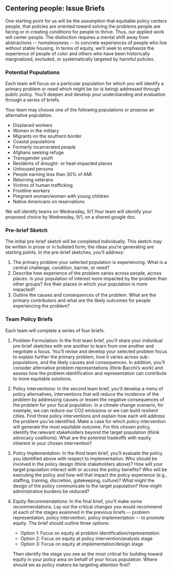 ## Centering people: Issue Briefs

One starting point for us will be the assumption that equitable policy centers people, that policies are oriented toward solving the problems people are facing or in creating conditions for people to thrive. Thus, our applied work will center people. The distinction requires a mental shift away from abstractions -- homelessness -- to concrete experiences of people who live without stable housing. In terms of equity, we’ll seek to emphasize the experience of people of color and others who have been historically marginalized, excluded, or systematically targeted by harmful policies.

### Potential Populations

Each team will focus on a particular population for which you will identify a primary problem or need which might be (or is being) addressed through public policy. You’ll deepen and develop your understanding and evaluation through a series of briefs.

Your team may choose one of the following populations or propose an alternative population.

* Displaced workers
* Women in the military
* Migrants on the southern border
* Coastal populations
* Formerly incarcerated people
* Afghans seeking refuge
* Transgender youth
* Residents of drought- or heat-impacted places
* Unhoused persons
* People earning less than 30% of AMI
* Returning veterans
* Victims of human trafficking
* Frontline workers
* Pregnant woman/women with young children
* Native Americans on reservations

We will identify teams on Wednesday, 9/1.Your team will identify your proposed choice by Wednesday, 9/1, on a shared google doc.

### Pre-brief Sketch

The initial pre-brief sketch will be completed individually. This sketch may be written in prose or in bulleted form; the ideas you’re generating are starting points. In the pre-brief sketches, you’ll address:

  1. The primary problem your selected population is experiencing. What is a central challenge, condition, barrier, or need?
  2. Describe how experience of the problem varies across people, across places. Is your population of interest more impacted by the problem than other groups? Are their places in which your population is more impacted?
  3. Outline the causes and consequences of the problem. What are the primary contributors and what are the likely outcomes for people experiencing the problem?


### Team Policy Briefs

Each team will complete a series of four briefs.

1. Problem Formulation: In the first team brief, you’ll share your individual pre-brief sketches with one another to learn from one another and negotiate a focus. You’ll revise and develop your selected problem focus to explain further the primary problem, how it varies across sub-populations, and the likely causes and consequences. In addition, you’ll consider alternative problem representations (think Bacchi’s work) and assess how the problem identification and representation can contribute to more equitable solutions.

2. Policy Interventions: In the second team brief, you’ll develop a menu of policy alternatives, interventions that will reduce the incidence of the problem by addressing causes or lessen the negative consequences of the problem for your focal population. In a climate change scenario, for example, we can reduce our CO2 emissions or we can build resilient cities. Find three policy interventions and explain how each will address the problem you’ve identified. Make a case for which policy intervention will generate the most equitable outcome. For this chosen policy, identify the relevant stakeholders beyond the target population (think advocacy coalitions). What are the potential tradeoffs with equity inherent in your chosen intervention?

3. Policy Implementation: In the third team brief, you’ll evaluate the policy you identified above with respect to implementation. Who should be involved in the policy design (think stakeholders above)? How will your target population interact with or access the policy benefits? Who will be executing the policy and how will that impact the policy experience (e.g., staffing, training, discretion, gatekeeping, culture)? What might the design of the policy communicate to the target population? How might administrative burdens be reduced?

4. Equity Recommendations: In the final brief, you’ll make some recommendations. Lay out the critical changes you would recommend at each of the stages examined in the previous briefs -- problem representation, policy intervention, policy implementation -- to promote equity. The brief should outline three options:

    * Option 1: Focus on equity at problem identification/representation
    * Option 2: Focus on equity at policy intervention/analysis stage
    * Option 3: Focus on equity at implementation/design stage

    Then identify the stage you see as the most critical for building toward equity in your policy area on behalf of your focus population. Where should we as policy makers be targeting attention first?
